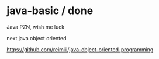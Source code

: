 # java-basic / done
Java PZN, wish me luck

next java object oriented

https://github.com/reimiii/java-object-oriented-programming

